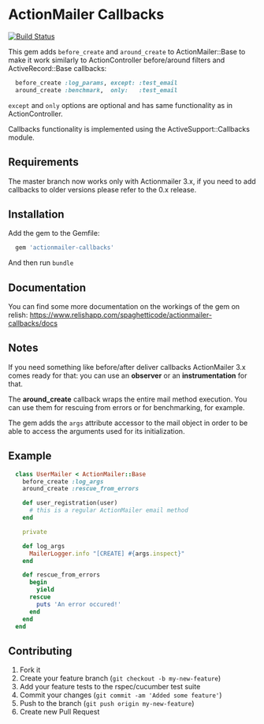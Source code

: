 # ActionMailer Callbacks

[![Build Status](https://secure.travis-ci.org/spaghetticode/actionmailer-callbacks.png)](http://travis-ci.org/spaghetticode/actionmailer-callbacks)

This gem adds ```before_create``` and ```around_create``` to ActionMailer::Base
to  make it work similarly to ActionController before/around filters and
ActiveRecord::Base callbacks:

```ruby
  before_create :log_params, except: :test_email
  around_create :benchmark,  only:   :test_email
```

```except``` and ```only``` options are optional and has same functionality as in
ActionController.

Callbacks functionality is implemented using the ActiveSupport::Callbacks module.


## Requirements

The master branch now works only with Actionmailer 3.x, if you need to add
callbacks to older versions please refer to the 0.x release.


## Installation

Add the gem to the Gemfile:

```ruby
  gem 'actionmailer-callbacks'
```

And then run ```bundle```


## Documentation

You can find some more documentation on the workings of the gem on relish:
https://www.relishapp.com/spaghetticode/actionmailer-callbacks/docs


## Notes

If you need something like before/after deliver callbacks ActionMailer 3.x comes
ready for that: you can use an **observer** or an **instrumentation** for that.

The **around_create** callback wraps the entire mail method execution. You can
use them for rescuing from errors or for benchmarking, for example.

The gem adds the ```args``` attribute accessor to the mail object in order to
be able to access the arguments used for its initialization.

## Example

```ruby
  class UserMailer < ActionMailer::Base
    before_create :log_args
    around_create :rescue_from_errors

    def user_registration(user)
      # this is a regular ActionMailer email method
    end

    private

    def log_args
      MailerLogger.info "[CREATE] #{args.inspect}"
    end

    def rescue_from_errors
      begin
        yield
      rescue
        puts 'An error occured!'
      end
    end
  end
```


## Contributing

1. Fork it
2. Create your feature branch (`git checkout -b my-new-feature`)
3. Add your feature tests to the rspec/cucumber test suite
4. Commit your changes (`git commit -am 'Added some feature'`)
5. Push to the branch (`git push origin my-new-feature`)
6. Create new Pull Request

